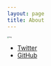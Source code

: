 ```yaml
---
layout: page
title: About
---
```


<img src="../assets/15572698-20200524195732965.png" alt="img" style="zoom: 25%;" />

* [Twitter](https://twitter.com/keyboardAnt)
* [GitHub](https://github.com/keyboardAnt)

